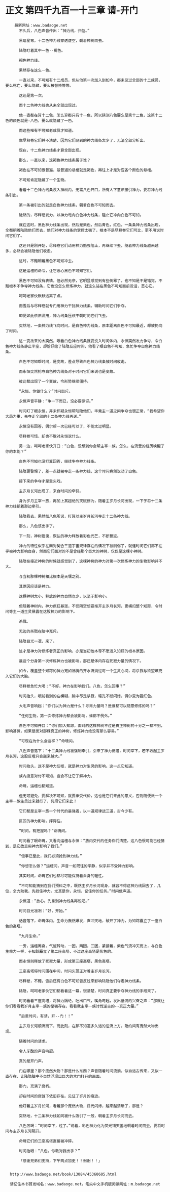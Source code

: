 # 正文 第四千九百一十三章 请-开门
        最新网址：www.badaoge.net
          不久后，八色声音传出：“神力线，归位。”
      
          黑暗星穹，十二色神力线穿透虚空，朝着神树而去。
      
          陆隐盯着其中一色--褐色。
      
          褐色神力线。
      
          果然存在这么一色。
      
          一直以来，不可知有十二成员，但从他第一次加入到如今，都未见过全部的十二成员，要么死亡，要么隐藏，要么被替换等等。
      
          这还是第一次。
      
          而十二色神力线也从未全部出现过。
      
          他一直都在算十二色，怎么算都只有十一色，所以猜测八色要么是第十二色，这第十二色的颜色就是-八色，要么就隐藏了一色。
      
          而这些唯有不可知老成员才知道。
      
          像尽释卷它们并不清楚，因为它们见到的神力线条太少了，无法全部分析出。
      
          现在，十二色神力线条才算全部出现。
      
          那么，一直以来，这褐色神力线条属于谁？
      
          褐色在不可知很普遍，最普通的悬棺就是褐色，再往上才是对应各个颜色的悬棺。
      
          不可知肯定隐藏了一个生物。
      
          看着十二色神力线条没入神树内，无需八色开口，所有人下意识接引神力，要将神力线条引出。
      
          第一条被引出的就是白色神力线条，朝着白色不可知而去。
      
          陡然的，尽释卷发力，以神力甩向白色神力线条，阻止它冲向白色不可知。
      
          就在这时，黑色神力线条出现，然后是紫色，然后青色，红色，一条条神力线条出现，全都朝着陆隐他们而去，他们对神力线条的掌控太强了，根本不是尽释卷它们可比，更不用说时问它们了。
      
          这还只是刚开始，尽释卷它们动用神力勉强阻止，再继续下去，随着神力线条越来越多，必然会被陆隐他们收走。
      
          这时，不黯朝着黑色不可知冲去。
      
          这是运檀的命令，让它恶心黑色不可知它们。
      
          黑色不可知没有表情，但必然无奈，它明显感觉到有些倒霉了，也不知是不是错觉。不黯根本不争夺神力线条，它也没怎么修炼神力，就这么站在黑色不可知面前说话，恶心它。
      
          呵呵老家伙默默远离了点。
      
          而雪后与尽释卷就专门用神力干扰神力线条。辅助时问它们争夺。
      
          即便如此依旧没用，神力线条压根不朝时问它们飞去。
      
          突然地，一条神力线飞向时问，是白色神力线条，原本距离白色不可知最近，却被扔向了时问。
      
          这一变故来的太突然，眼看白色神力线条就要没入时问体内，永恒突然发力争夺，令白色神力线条静止半空，却恰好给了陆隐反应时间，他看了眼白色不可知，急忙争夺白色神力线条。
      
          白色不可知帮时问，是变故，差点导致白色神力线条被时问收走。
      
          而永恒突然抢夺白色神力线条对于时问它们来说也是变故。
      
          彼此都出现了一个变故，令形势继续僵持。
      
          “永恒，你做什么？”时问怒斥。
      
          永恒声音平静：“争一下而已，没必要惊讶。”
      
          时问盯了眼永恒，并未怀疑永恒帮陆隐他们，毕竟主一道之间争夺也很正常，“我希望你大局为重，先夺走全部的十二条神力线再说。”
      
          永恒没有回答，偶尔帮一次已经可以了，不能太过明显。
      
          尽释卷可惜，却也不敢对永恒说什么。
      
          另一边，呵呵老家伙开口：“白色，没想到你会帮主宰一族，怎么，在流营的经历唤醒了你的本能？”
      
          白色不可知也没打算回答，继续争夺神力线条。
      
          陆隐更警惕了，差一点就被夺走一条神力线，这个时问竟然说动了白色。
      
          接下来的争夺才是重头戏。
      
          主岁月长河出现了，来自时问的牵引。
      
          身为岁月主宰一族，再加上其超绝的天赋修为，随着主岁月长河出现，一下子将十二条神力线朝着那边牵引。
      
          陆隐看去，果然如八色所说，打算以主岁月长河夺走十二条神力线。
      
          那么，八色该出手了。
      
          下一刻，神树摇曳，恢弘的神力释放着彩色光芒，不断蔓延。
      
          神力的特性似乎在面对契合三道宇宙规律存在的情况下被削弱了，就连时问它们都不在乎被神力影响自身，然而它们面对的不是曾经那个巨大的神树，仅仅是这棵小神树。
      
          陆隐在接近神树的时候就感觉到了，这棵神树的神力对第一次修炼神力的生物影响并不大。
      
          与当初那棵神树相比根本是天壤之别。
      
          其原因应该是神力。
      
          这棵神树太小，释放的神力自然也少，以至于影响小。
      
          但随着神树内，神力疯狂暴涨，不仅隔空想要推开主岁月长河，更横扫整个知踪，令时问等主一道生灵暴露在这股神力的影响下。
      
          杀戮。
      
          无边的杀戮在脑中充斥。
      
          陆隐目光一凛，来了。
      
          这才是神力对修炼者真正的影响，亦是当初他本尊不愿进入知踪的根本原因。
      
          晨这个分身第一次修炼神力也被影响，那还是体内存在死寂力量的情况下。
      
          如今，覆盖整个知踪的神力宛如沸腾的开水流淌过每一个生灵心间，将杀戮与欲望填充入它们的大脑。
      
          尽释卷急忙大喝：“不好，神力在影响我们。八色，怎么回事？”
      
          时问抬头，眼前看到的在模糊，脑中尽是杀戮，瞳孔不断闪烁，偶尔变为猩红色。
      
          大毛声音响起：“你们以为神力是什么？寻常力量吗？是谁都可以随意修炼的吗？”
      
          “任何生物，第一次修炼神力都会被影响，谁都不例外。”
      
          白色不可知开口：“你们加入知踪，面对的这棵神树不过是真正神树的十分之一都不到，影响甚微，如果是面对那棵真正的神树，修炼神力绝没有那么容易。”
      
          “可现在为什么会这样？”命瑰问。
      
          八色声音落下：“十二条神力线被强制牵引，引来了神力反噬，时问宰下，若不收起主岁月长河，这股反噬只会越来越大。”
      
          时问抬头，这不是神力反噬，就是神力对生灵的影响。这一点它知道。
      
          族内授意对付不可知，岂会不让它了解神力。
      
          命瑰，运檀也都知道。
      
          但无可避免，要解决不可知，就要承受代价，这也是它们来此的意义，否则随便派一个主宰一族生灵过来就行了，何须它们来此？
      
          它们都是主宰一族一个时代的最强者，以一道规律战三道，古今少有。
      
          区区的神力影响，撑得住。
      
          “时问，有把握吗？”命瑰问。
      
          时问看了眼命瑰，又看向运檀与永恒：“族内交代的任务你们清楚，这八色很可能已经猜到，是它故意用神力影响了我们。”
      
          “但事已至此，我们必须抢到神力线。”
      
          “你想怎么做？”运檀问，声音一如既往的平静，似乎并不受神力影响。
      
          其实时问，命瑰它们也都尽可能保持着自身的理性。
      
          “不可知能猜到在我们预料之中，既然主岁月长河现身，就容不得这神力线回去了，几位，全力助我，先挡住神力。尤其是你，永恒，记住你的任务。”时问低声道。
      
          永恒道：“放心。先拿到神力线条再说吧。”
      
          时问目光凛冽：“好，开始。”
      
          话音落下，命瑰体内，生命力轰然爆发，直冲天地，破开了神力，为知踪矗立了一座白色的高塔。
      
          “九月生命。”
      
          一旁，运檀周身，气旋转动，一团，两团，三团，紧接着，紫色气流冲天而上，与白色生命力一样，于知踪矗立了第二座高塔，不过这座高塔是紫色的。
      
          而永恒则释放了死寂力量，形成第三座高塔，黑色高塔。
      
          三座高塔将时问围在中间，时问头顶正对着主岁月长河。
      
          尽释卷，不黯，雪后还有白色不可知皆反过来影响陆隐他们夺走神力线条。
      
          陆隐，呵呵老家伙它们都看着这一幕，很清楚，时问真正要争夺神力线的手段来了。
      
          时问看着三座高塔，将神力隔绝，吐出口气，嘴角弯起，发出低沉的兴奋之声：“那就让你们看看我岁月主宰一族的至强存在，看看我主宰一族讨伐逆古的--真正力量。”
      
          “后辈时问，有请，开--门！！”
      
          主岁月长河顺流而下，而此刻，在那不知道多久远的逆流上方，隐约间有庞然大物出现。
      
          随着时问的请求。
      
          令人牙酸的声音响起。
      
          真的是开门声。
      
          门在哪里？那个庞然大物？那是什么东西？声音随着时间流淌，似自远古传来，又似一直存在，让陆隐脑中不自然浮现出巨大的木门打开的画面。
      
          那门，充满了腐朽。
      
          却在时间的腐蚀下依旧存在。见证了岁月的痕迹。
      
          他盯着主岁月长河，看着那个庞然大物，目光闪烁，越来越清晰了，那是？
      
          突然地，十二条神力线如同被什么吸引了一般，朝着主岁月长河而去。
      
          八色厉喝：“时问宰下，过了。”说着，彩色神力化为荧光铺天盖地朝着时问而去，要将时问与主岁月长河隔开。
      
          命瑰它们的三座高塔直接被冲碎。
      
          时问抬眼：“八色，你敢对我出手？”
      
          「感谢兄弟们支持，下午两点加更！！谢谢！！」
      
      
      http://www.badaoge.net/book/13084/45360605.html
      
      请记住本书首发域名：www.badaoge.net。笔尖中文手机版阅读网址：m.badaoge.net